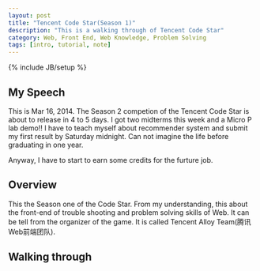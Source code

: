 ```yaml
---
layout: post
title: "Tencent Code Star(Season 1)"
description: "This is a walking through of Tencent Code Star"
category: Web, Front End, Web Knowledge, Problem Solving
tags: [intro, tutorial, note]
---
```

{% include JB/setup %}

## My Speech

This is Mar 16, 2014. The Season 2 competion of the Tencent Code Star is about to release in 4 to 5 days. I got two midterms this week and a Micro P lab demo!! I have to teach myself about recommender system and submit my first result by Saturday midnight. Can not imagine the life before graduating in one year. 

Anyway, I have to start to earn some credits for the furture job.

## Overview

This the Season one of the Code Star. From my understanding, this about the front-end of trouble shooting and problem solving skills of Web. It can be tell from the organizer of the game. It is called Tencent Alloy Team(腾讯Web前端团队).

## Walking through 
